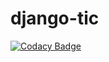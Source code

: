 # django-tic

[![Codacy Badge](https://api.codacy.com/project/badge/Grade/c9ec3f8ba9f24444b213ab5bb292f0a0)](https://app.codacy.com/manual/Crispy-lang/django-tic?utm_source=github.com&utm_medium=referral&utm_content=Crispy-lang/django-tic&utm_campaign=Badge_Grade_Dashboard)
